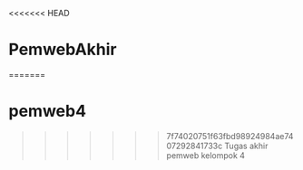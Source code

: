 <<<<<<< HEAD
# PemwebAkhir
=======
# pemweb4
>>>>>>> 7f74020751f63fbd98924984ae7407292841733c
Tugas akhir pemweb kelompok 4
